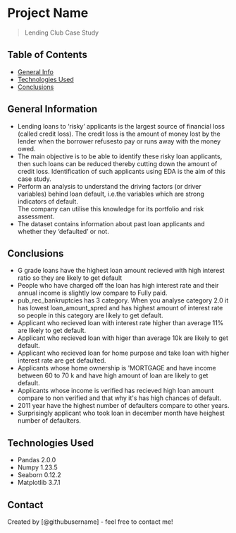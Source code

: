 # Project Name
> Lending Club Case Study


## Table of Contents
* [General Info](#general-information)
* [Technologies Used](#technologies-used)
* [Conclusions](#conclusions)




## General Information
- Lending loans to ‘risky’ applicants is the largest source of financial loss
(called credit loss). The credit loss is the amount of money lost by the lender 
when the borrower refusesto pay or runs away with the money owed.  
- The main objective is to be able to identify these risky loan applicants, 
then such loans can be reduced thereby cutting down the amount of credit loss. 
Identification of such applicants using EDA is the aim of this case study. 
- Perform an analysis to understand the driving factors (or driver variables)
behind loan default, i.e.the variables which are strong indicators of default.  
The company can utilise this knowledge for its portfolio and risk assessment. 
- The dataset contains information about past loan applicants and whether they ‘defaulted’ or not. 


## Conclusions
- G grade loans have the highest loan amount recieved with high interest ratio so they are likely to get default
- People who have charged off the loan has high interest rate and their annual income is slightly low compare to Fully paid.
- pub_rec_bankruptcies has 3 category. When you analyse category 2.0 it has lowest loan_amount_spred and has highest amount of interest rate so people in this category are likely to get default.
- Applicant who recieved loan with interest rate higher than average 11% are likely to get default.
- Applicant who recieved loan with higer than average 10k are likely to get default.
- Applicant who recieved loan for home purpose and take loan with higher interest rate are get defaulted.
- Applicants whose home ownership is 'MORTGAGE and have income between 60 to 70 k and have high amount of loan are likely to get default.
- Applicants whose income is verified has recieved high loan amount compare to non verified and that why it's has high chances of default.
- 2011 year have the highest number of defaulters compare to other years.
- Surprisingly applicant who took loan in december month have heighest number of defaulters.



## Technologies Used
- Pandas 2.0.0
- Numpy 1.23.5
- Seaborn 0.12.2
- Matplotlib 3.7.1

## Contact
Created by [@githubusername] - feel free to contact me!

